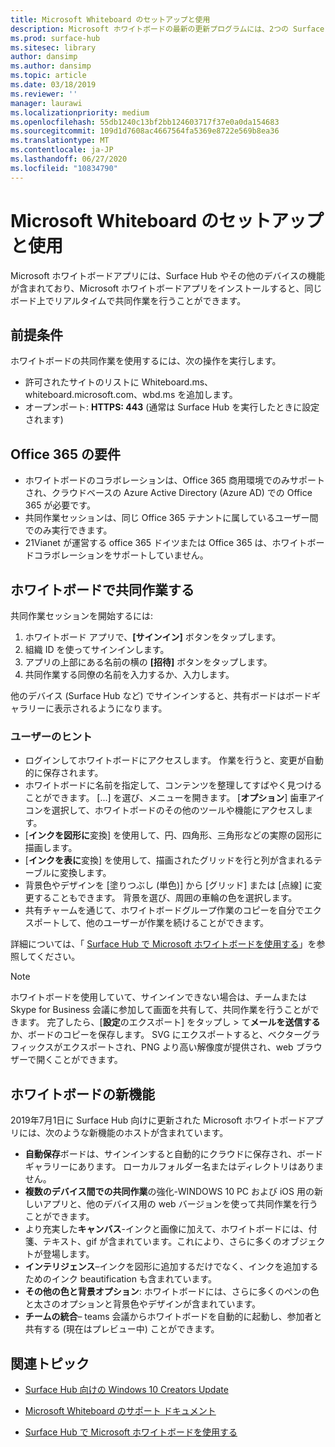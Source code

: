 ```yaml
---
title: Microsoft Whiteboard のセットアップと使用
description: Microsoft ホワイトボードの最新の更新プログラムには、2つの Surface Hub が同じボードでリアルタイムで共同作業するための機能が含まれています。
ms.prod: surface-hub
ms.sitesec: library
author: dansimp
ms.author: dansimp
ms.topic: article
ms.date: 03/18/2019
ms.reviewer: ''
manager: laurawi
ms.localizationpriority: medium
ms.openlocfilehash: 55db1240c13bf2bb124603717f37e0a0da154683
ms.sourcegitcommit: 109d1d7608ac4667564fa5369e8722e569b8ea36
ms.translationtype: MT
ms.contentlocale: ja-JP
ms.lasthandoff: 06/27/2020
ms.locfileid: "10834790"
---
```

# Microsoft Whiteboard のセットアップと使用

Microsoft ホワイトボードアプリには、Surface Hub やその他のデバイスの機能が含まれており、Microsoft ホワイトボードアプリをインストールすると、同じボード上でリアルタイムで共同作業を行うことができます。

## 前提条件

ホワイトボードの共同作業を使用するには、次の操作を実行します。

- 許可されたサイトのリストに Whiteboard.ms、whiteboard.microsoft.com、wbd.ms を追加します。
- オープンポート: **HTTPS: 443** (通常は Surface Hub を実行したときに設定されます)

## Office 365 の要件

- ホワイトボードのコラボレーションは、Office 365 商用環境でのみサポートされ、クラウドベースの Azure Active Directory (Azure AD) での Office 365 が必要です。
- 共同作業セッションは、同じ Office 365 テナントに属しているユーザー間でのみ実行できます。
- 21Vianet が運営する office 365 ドイツまたは Office 365 は、ホワイトボードコラボレーションをサポートしていません。

## ホワイトボードで共同作業する

共同作業セッションを開始するには:

1. ホワイトボード アプリで、**[サインイン]** ボタンをタップします。
2. 組織 ID を使ってサインインします。
3. アプリの上部にある名前の横の **[招待]** ボタンをタップします。
4. 共同作業する同僚の名前を入力するか、入力します。

他のデバイス (Surface Hub など) でサインインすると、共有ボードはボードギャラリーに表示されるようになります。

### ユーザーのヒント
- ログインしてホワイトボードにアクセスします。 作業を行うと、変更が自動的に保存されます。
- ホワイトボードに名前を指定して、コンテンツを整理してすばやく見つけることができます。 [...] を選び、メニューを開きます。 [**オプション**] 歯車アイコンを選択して、ホワイトボードのその他のツールや機能にアクセスします。
- [**インクを図形に**変換] を使用して、円、四角形、三角形などの実際の図形に描画します。
- [**インクを表に**変換] を使用して、描画されたグリッドを行と列が含まれるテーブルに変換します。
- 背景色やデザインを [塗りつぶし (単色)] から [グリッド] または [点線] に変更することもできます。 背景を選び、周囲の車輪の色を選択します。
- 共有チャームを通じて、ホワイトボードグループ作業のコピーを自分でエクスポートして、他のユーザーが作業を続けることができます。

詳細については、「 [Surface Hub で Microsoft ホワイトボードを使用する](https://support.office.com/article/use-microsoft-whiteboard-on-a-surface-hub-5c594985-129d-43f9-ace5-7dee96f7621d)」を参照してください。

> [!NOTE]
>  ホワイトボードを使用していて、サインインできない場合は、チームまたは Skype for Business 会議に参加して画面を共有して、共同作業を行うことができます。 完了したら、[**設定**のエクスポート] をタップし  >  て**メールを送信する**か、ボードのコピーを保存します。 SVG にエクスポートすると、ベクターグラフィックスがエクスポートされ、PNG より高い解像度が提供され、web ブラウザーで開くことができます。

## ホワイトボードの新機能

2019年7月1日に Surface Hub 向けに更新された Microsoft ホワイトボードアプリには、次のような新機能のホストが含まれています。

- **自動保存**ボードは、サインインすると自動的にクラウドに保存され、ボードギャラリーにあります。 ローカルフォルダー名またはディレクトリはありません。
- **複数のデバイス間での共同作業**の強化-WINDOWS 10 PC および iOS 用の新しいアプリと、他のデバイス用の web バージョンを使って共同作業を行うことができます。
- より充実した**キャンバス**-インクと画像に加えて、ホワイトボードには、付箋、テキスト、gif が含まれています。これにより、さらに多くのオブジェクトが登場します。
- **インテリジェンス**–インクを図形に追加するだけでなく、インクを追加するためのインク beautification も含まれています。
- **その他の色と背景オプション**: ホワイトボードには、さらに多くのペンの色と太さのオプションと背景色やデザインが含まれています。
- **チームの統合**– teams 会議からホワイトボードを自動的に起動し、参加者と共有する (現在はプレビュー中) ことができます。


## 関連トピック

- [Surface Hub 向けの Windows 10 Creators Update](https://www.microsoft.com/surface/support/surface-hub/windows-10-creators-update-surface-hub)

- [Microsoft Whiteboard のサポート ドキュメント](https://support.office.com/article/Whiteboard-Help-0c0f2aa0-b1bb-491c-b814-fd22de4d7c01)

- [Surface Hub で Microsoft ホワイトボードを使用する](https://support.office.com/article/use-microsoft-whiteboard-on-a-surface-hub-5c594985-129d-43f9-ace5-7dee96f7621d)

